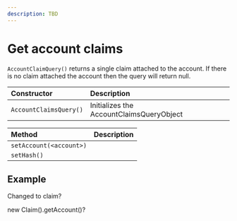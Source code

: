 ```yaml
---
description: TBD
---
```


# Get account claims

`AccountClaimQuery()` returns a single claim attached to the account. If there is no claim attached the account then the query will return null.

| Constructor | Description |
| :--- | :--- |
| `AccountClaimsQuery()` | Initializes the AccountClaimsQueryObject |

| Method | Description |
| :--- | :--- |
| `setAccount(<account>)` |  |
| `setHash()` |  |

## Example

Changed to claim?

new Claim\(\).getAccount\(\)?

